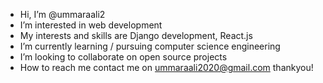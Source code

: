 -  Hi, I’m @ummaraali2
-  I’m interested in web development 
-  My interests and skills are Django development, React.js
-  I’m currently learning / pursuing computer science engineering
-  I’m looking to collaborate on open source projects
-  How to reach me contact me on ummaraali2020@gmail.com 
thankyou!
